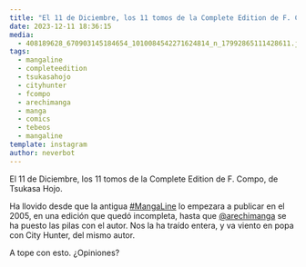```yaml
---
title: "El 11 de Diciembre, los 11 tomos de la Complete Edition de F. Compo, de Tsukasa Hojo"
date: 2023-12-11 18:36:15
media: 
  - 408189628_670903145184654_1010084542271624814_n_17992865111428611.jpg
tags: 
  - mangaline
  - completeedition
  - tsukasahojo
  - cityhunter
  - fcompo
  - arechimanga
  - manga
  - comics
  - tebeos
  - mangaline
template: instagram
author: neverbot
---
```


El 11 de Diciembre, los 11 tomos de la Complete Edition de F. Compo, de Tsukasa Hojo.

Ha llovido desde que la antigua [#MangaLine](/tags/mangaline) lo empezara a publicar en el 2005, en una edición que quedó incompleta, hasta que [@arechimanga](https://instagram.com/arechimanga) se ha puesto las pilas con el autor. Nos la ha traído entera, y va viento en popa con City Hunter, del mismo autor.

A tope con esto. ¿Opiniones?
